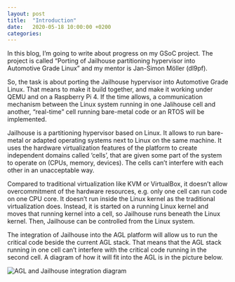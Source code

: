 ```yaml
---
layout: post
title:  "Introduction"
date:   2020-05-18 10:00:00 +0200
categories: 
---
```

In this blog, I’m going to write about progress on my GSoC project. The project is called “Porting of Jailhouse partitioning hypervisor into Automotive Grade Linux” and my mentor is Jan-Simon Möller (dl9pf).

So, the task is about porting the Jailhouse hypervisor into Automotive Grade Linux. That means to make it build together, and make it working under QEMU and on a Raspberry Pi 4. If the time allows, a communication mechanism between the Linux system running in one Jalihouse cell and another, “real-time” cell running bare-metal code or an RTOS will be implemented.

Jailhouse is a partitioning hypervisor based on Linux. It allows to run bare-metal or adapted operating systems next to Linux on the same machine. It uses the hardware virtualization features of the platform to create independent domains called ‘cells’, that are given some part of the system to operate on (CPUs, memory, devices). The cells can’t interfere with each other in an unacceptable way.

Compared to traditional virtualization like KVM or VirtualBox, it doesn’t allow overcommitment of the hardware resources, e.g. only one cell can run code on one CPU core. It doesn’t run inside the Linux kernel as the traditional virtualization does. Instead, it is started on a running Linux kernel and moves that running kernel into a cell, so Jailhouse runs beneath the Linux kernel. Then, Jailhouse can be controlled from the Linux system.

The integration of Jailhouse into the AGL platform will allow us to run the critical code beside the current AGL stack. That means that the AGL stack running in one cell can’t interfere with the critical code running in the second cell. A diagram of how it will fit into the AGL is in the picture below.

![AGL and Jailhouse integration diagram]({{site.baseurl}}/assets/img/agl-jailhouse-diagram.svg)
